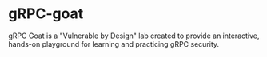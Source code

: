 # gRPC-goat
gRPC Goat is a "Vulnerable by Design" lab created to provide an interactive, hands-on playground for learning and practicing gRPC security.
